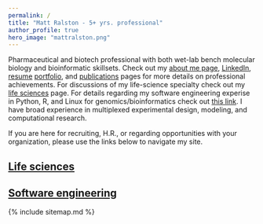 ```yaml
---
permalink: /
title: "Matt Ralston - 5+ yrs. professional"
author_profile: true
hero_image: "mattralston.png"
---
```



Pharmaceutical and biotech professional with both wet-lab bench molecular biology and bioinformatic skillsets. Check out my [about me page](/about), [LinkedIn](https://LinkedIn.com/in/matthewralston), [resume](/cv) [portfolio](/portfolio), and [publications](/publications) pages for more details on professional achievements. For discussions of my life-science specialty check out my [life sciences](/biosciences) page. For details regarding my software engineering experise in Python, R, and Linux for genomics/bioinformatics check out [this link](/data_science). I have broad experience in multiplexed experimental design, modeling, and computational research. 


If you are here for recruiting, H.R., or regarding opportunities with your organization, please use the links below to navigate my site.


## [Life sciences](/biosciences)

## [Software engineering](/software)



{% include sitemap.md %}


